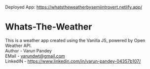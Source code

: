 Deployed App: https://whatstheweatherbysemiintrovert.netlify.app/

# Whats-The-Weather
This is a weather app created using the Vanilla JS, powered by Open Weather API.
<br/>
Author -  Varun Pandey
<br/>
EMail -  varundwt@gmail.com
<br/>
LinkedIN - https://www.linkedin.com/in/varun-pandey-04357b107/
